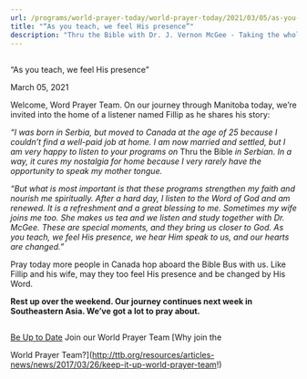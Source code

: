 ```yaml
---
url: /programs/world-prayer-today/world-prayer-today/2021/03/05/as-you-teach-we-feel-his-presence
title: "“As you teach, we feel His presence”"
description: "Thru the Bible with Dr. J. Vernon McGee - Taking the whole Word to the whole world"
---
```







## 
 “As you teach, we feel His presence”


March 05, 2021




Welcome, Word Prayer Team. On our journey through Manitoba today, we’re invited into the home of a listener named Fillip as he shares his story: 

 *“I was born in Serbia, but moved to Canada at the age of 25 because I couldn’t find a well-paid job at home. I am now married and settled, but I am very happy to listen to your programs on* Thru the Bible *in Serbian. In a way, it cures my nostalgia for home because I very rarely have the opportunity to speak my mother tongue.* 

 *“But what is most important is that these programs strengthen my faith and nourish me spiritually. After a hard day, I listen to the Word of God and am renewed. It is a refreshment and a great blessing to me. Sometimes my wife joins me too. She makes us tea and we listen and study together with Dr. McGee. These are special moments, and they bring us closer to God. As you teach, we feel His presence, we hear Him speak to us, and our hearts are changed.”* 

 Pray today more people in Canada hop aboard the Bible Bus with us. Like Fillip and his wife, may they too feel His presence and be changed by His Word. 

 **Rest up over the weekend. Our journey continues next week in Southeastern Asia. We’ve got a lot to pray about.**







## 




[Be Up to Date](http://feeds.feedburner.com/WorldPrayerToday "World Prayer Today RSS Feed")
Join our World Prayer Team
[Why join the  

World Prayer Team?](http://ttb.org/resources/articles-news/news/2017/03/26/keep-it-up-world-prayer-team!)




